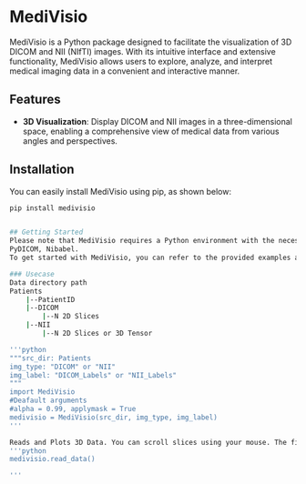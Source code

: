# MediVisio

MediVisio is a Python package designed to facilitate the visualization of 3D DICOM and NII (NIfTI) images. With its intuitive interface and extensive functionality, MediVisio allows users to explore, analyze, and interpret medical imaging data in a convenient and interactive manner.

## Features

- **3D Visualization**: Display DICOM and NII images in a three-dimensional space, enabling a comprehensive view of medical data from various angles and perspectives.
<!-- **Interactive Exploration**: Interact with the 3D images using intuitive navigation controls, such as pan, zoom, and rotate, to examine the data in detail.
- **Multi-Modal Image Support**: MediVisio supports both DICOM (Digital Imaging and Communications in Medicine) and NII (NIfTI) file formats, ensuring compatibility with a wide range of medical imaging data.
- **Cross-Sectional Viewing**: Explore cross-sectional slices of the 3D images along different anatomical planes, providing insights into the internal structures and pathology.
- **Annotations and Measurements**: Annotate regions of interest (ROIs) and perform measurements on the images, enabling quantitative analysis and precise documentation.
- **Customizable Visualizations**: Adjust the visualization settings, such as colormap, opacity, and windowing, to enhance the visual representation and highlight specific features within the images.
- **Integration with Jupyter Notebook**: Utilize MediVisio seamlessly within Jupyter Notebook for interactive data exploration, analysis, and reporting.
-->
## Installation

You can easily install MediVisio using pip, as shown below:

```bash
pip install medivisio


## Getting Started
Please note that MediVisio requires a Python environment with the necessary dependencies, such as NumPy, Matplotlib, and
PyDICOM, Nibabel. 
To get started with MediVisio, you can refer to the provided examples and documentation.

### Usecase 
Data directory path
Patients
    |--PatientID
	|--DICOM
	    |--N 2D Slices
	|--NII
	    |--N 2D Slices or 3D Tensor

'''python
"""src_dir: Patients
img_type: "DICOM" or "NII"
img_label: "DICOM_Labels" or "NII_Labels"
"""
import MediVisio
#Deafault arguments 
#alpha = 0.99, applymask = True 
medivisio = MediVisio(src_dir, img_type, img_label)
'''

Reads and Plots 3D Data. You can scroll slices using your mouse. The first slice shown is the middle slice
'''python
medivisio.read_data()

'''
